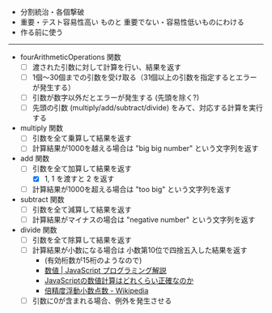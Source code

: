 
- 分割統治・各個撃破
- 重要・テスト容易性高い ものと 重要でない・容易性低いものにわける
- 作る前に使う

---

- fourArithmeticOperations 関数
  - [ ] 渡された引数に対して計算を行い、結果を返す
  - [ ] 1個〜30個までの引数を受け取る（31個以上の引数を指定するとエラーが発生する）
  - [ ] 引数が数字以外だとエラーが発生する (先頭を除く?)
  - [ ] 先頭の引数 (multiply/add/subtract/divide) をみて、対応する計算を実行する
- multiply 関数
  - [ ] 引数を全て乗算して結果を返す
  - [ ] 計算結果が1000を越える場合は "big big number" という文字列を返す
- add 関数
  - [ ] 引数を全て加算して結果を返す
    - [x] 1, 1 を渡すと 2 を返す
  - [ ] 計算結果が1000を超える場合は "too big" という文字列を返す
- subtract 関数
  - [ ] 引数を全て減算して結果を返す
  - [ ] 計算結果がマイナスの場合は "negative number" という文字列を返す
- divide 関数
  - [ ] 引数を全て除算して結果を返す
  - [ ] 計算結果が小数になる場合は 小数第10位で四捨五入した結果を返す
    - (有効桁数が15桁のようなので)
    - [数値 | JavaScript プログラミング解説](https://so-zou.jp/web-app/tech/programming/javascript/grammar/data-type/number/#floating-point)
    - [JavaScriptの数値計算はどれくらい正確なのか](https://zenn.dev/uhyo/articles/javascript-math-accuracy#%E3%81%8A%E3%81%BE%E3%81%91%3A-webassembly%E3%81%AE%E6%95%B0%E5%80%A4%E8%A8%88%E7%AE%97%E3%81%AE%E6%AD%A3%E7%A2%BA%E3%81%95)
    - [倍精度浮動小数点数 - Wikipedia](https://ja.wikipedia.org/wiki/%E5%80%8D%E7%B2%BE%E5%BA%A6%E6%B5%AE%E5%8B%95%E5%B0%8F%E6%95%B0%E7%82%B9%E6%95%B0)
  - [ ] 引数に0が含まれる場合、例外を発生させる
